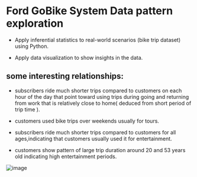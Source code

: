 
# Ford GoBike System Data pattern exploration

- Apply inferential statistics to real-world scenarios (bike trip dataset) using Python.

- Apply data visualization to show insights in the data.



## some interesting relationships:
- subscribers ride much shorter trips compared to customers on each hour of the day that point toward using trips during going and returning from work that is relatively close to home( deduced from short period of trip time ).

- customers used bike trips over weekends usually for tours.

- subscribers ride much shorter trips compared to customers for all ages,indicating that customers usually used it for entertainment.

- customers show pattern of large trip duration around 20 and 53 years old indicating high entertainment periods.



![image](https://user-images.githubusercontent.com/63313373/165555764-ff91fe90-b4ad-41e7-8a17-9fc7116f2321.png)
